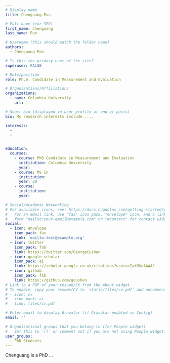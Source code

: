 ```yaml
---
# Display name
title: Chenguang Pan

# Full name (for SEO)
first_name: Chenguang
last_name: Pan

# Username (this should match the folder name)
authors:
  - Chenguang Pan

# Is this the primary user of the site?
superuser: FALSE

# Role/position
role: Ph.D. Candidate in Measurement and Evaluation

# Organizations/Affiliations
organizations:
  - name: Columbia University
    url: ''

# Short bio (displayed in user profile at end of posts)
bio: My research interests include ....

interests:
  - 
  - 


education:
  courses:
    - course: PhD Candidate in Measurement and Evaluation
      institution: Columbia University
      year: 
    - course: MS in 
      institution: 
      year: 20
    - course: 
      institution: 
      year: 

# Social/Academic Networking
# For available icons, see: https://docs.hugoblox.com/getting-started/page-builder/#icons
#   For an email link, use "fas" icon pack, "envelope" icon, and a link in the
#   form "mailto:your-email@example.com" or "#contact" for contact widget.
social:
  - icon: envelope
    icon_pack: fas
    link: 'mailto:test@example.org'
  - icon: twitter
    icon_pack: fab
    link: https://twitter.com/GeorgeCushen
  - icon: google-scholar
    icon_pack: ai
    link: https://scholar.google.co.uk/citations?user=sIwtMXoAAAAJ
  - icon: github
    icon_pack: fab
    link: https://github.com/gcushen
# Link to a PDF of your resume/CV from the About widget.
# To enable, copy your resume/CV to `static/files/cv.pdf` and uncomment the lines below.
# - icon: cv
#   icon_pack: ai
#   link: files/cv.pdf

# Enter email to display Gravatar (if Gravatar enabled in Config)
email: ''

# Organizational groups that you belong to (for People widget)
#   Set this to `[]` or comment out if you are not using People widget.
user_groups:
  - PhD Students
---
```


Chenguang is a PhD ...



